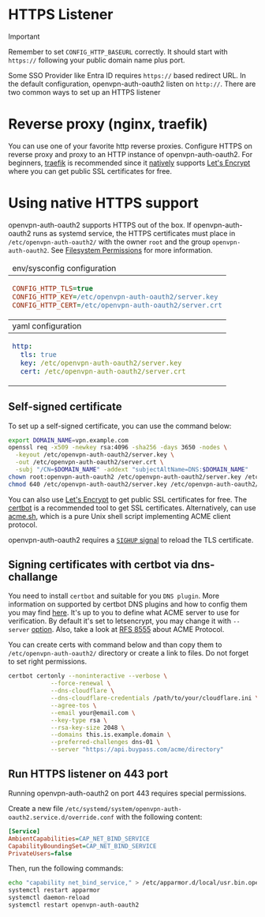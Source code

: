 # HTTPS Listener

> [!IMPORTANT]
> Remember to set `CONFIG_HTTP_BASEURL` correctly. It should start with `https://` following your public domain name plus port.

Some SSO Provider like Entra ID requires `https://` based redirect URL.
In the default configuration, openvpn-auth-oauth2 listen on `http://`.
There are two common ways to set up an HTTPS listener

# Reverse proxy (nginx, traefik)

You can use one of your favorite http reverse proxies.
Configure HTTPS on reverse proxy and proxy to an HTTP instance of openvpn-auth-oauth2.
For beginners, [traefik](https://traefik.io/traefik/) is recommended since it [natively](https://doc.traefik.io/traefik/https/acme/)
supports [Let's Encrypt](https://letsencrypt.org/) where you can get public SSL certificates for free.

# Using native HTTPS support

openvpn-auth-oauth2 supports HTTPS out of the box.
If openvpn-auth-oauth2 runs as systemd service, the HTTPS certificates must place in `/etc/openvpn-auth-oauth2/` with
the owner `root` and the group `openvpn-auth-oauth2`. See [Filesystem Permissions](Filesystem%20Permissions) for more information.

<table>
<thead><tr><td>env/sysconfig configuration</td></tr></thead>
<tbody><tr><td>

```ini
CONFIG_HTTP_TLS=true
CONFIG_HTTP_KEY=/etc/openvpn-auth-oauth2/server.key
CONFIG_HTTP_CERT=/etc/openvpn-auth-oauth2/server.crt
```
</td></tr></tbody>
<thead><tr><td>yaml configuration</td></tr></thead>
<tbody><tr><td>

```yaml
http:
  tls: true
  key: /etc/openvpn-auth-oauth2/server.key
  cert: /etc/openvpn-auth-oauth2/server.crt
```
</td></tr></tbody>
</table>

## Self-signed certificate

To set up a self-signed certificate, you can use the command below:

```bash
export DOMAIN_NAME=vpn.example.com
openssl req -x509 -newkey rsa:4096 -sha256 -days 3650 -nodes \
  -keyout /etc/openvpn-auth-oauth2/server.key \
  -out /etc/openvpn-auth-oauth2/server.crt \
  -subj "/CN=$DOMAIN_NAME" -addext "subjectAltName=DNS:$DOMAIN_NAME"
chown root:openvpn-auth-oauth2 /etc/openvpn-auth-oauth2/server.key /etc/openvpn-auth-oauth2/server.crt
chmod 640 /etc/openvpn-auth-oauth2/server.key /etc/openvpn-auth-oauth2/server.crt
```

You can also use [Let's Encrypt](https://letsencrypt.org/) to get public SSL certificates for free.
The [certbot](https://certbot.eff.org/instructions) is a recommended tool to get SSL certificates.
Alternatively, can use [acme.sh](https://acme.sh/), which is a pure Unix shell script implementing ACME client protocol.

openvpn-auth-oauth2 requires a [`SIGHUP` signal](https://en.wikipedia.org/wiki/SIGHUP) to reload the TLS certificate.

## Signing certificates with certbot via dns-challange

You need to install `certbot` and suitable for you `DNS plugin`. More information on supported by certbot DNS plugins and how to config them you may find [here](https://eff-certbot.readthedocs.io/en/stable/using.html#dns-plugins). It's up to you to define what ACME server to use for verification. By default it's set to letsencrypt, you may change it with `--server` [option](https://eff-certbot.readthedocs.io/en/stable/using.html#changing-the-acme-server). Also, take a look at [RFS 8555](https://datatracker.ietf.org/doc/html/rfc8555) about ACME Protocol.

You can create certs with command below and than copy them to `/etc/openvpn-auth-oauth2/` directory or create a link to files. Do not forget to set right permissions.

```bash
certbot certonly --noninteractive --verbose \
            --force-renewal \
            --dns-cloudflare \
            --dns-cloudflare-credentials /path/to/your/cloudflare.ini \
            --agree-tos \
            --email your@email.com \
            --key-type rsa \
            --rsa-key-size 2048 \
            --domains this.is.example.domain \
            --preferred-challenges dns-01 \
            --server "https://api.buypass.com/acme/directory"
```



## Run HTTPS listener on 443 port

Running openvpn-auth-oauth2 on port 443 requires special permissions.

Create a new file `/etc/systemd/system/openvpn-auth-oauth2.service.d/override.conf` with the following content:

```ini
[Service]
AmbientCapabilities=CAP_NET_BIND_SERVICE
CapabilityBoundingSet=CAP_NET_BIND_SERVICE
PrivateUsers=false
```

Then, run the following commands:

```bash
echo "capability net_bind_service," > /etc/apparmor.d/local/usr.bin.openvpn-auth-oauth2
systemctl restart apparmor
systemctl daemon-reload
systemctl restart openvpn-auth-oauth2
```
